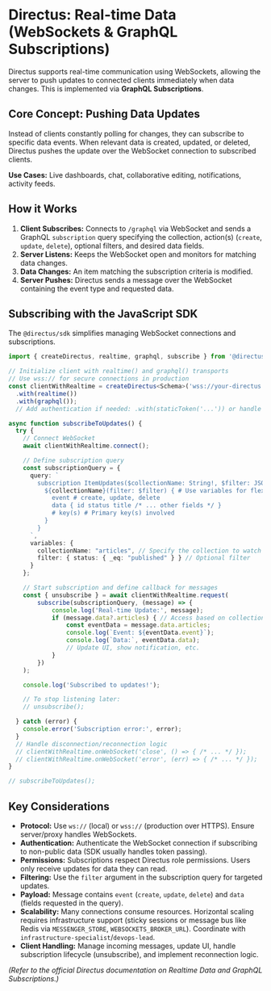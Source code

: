 # Directus: Real-time Data (WebSockets & GraphQL Subscriptions)

Directus supports real-time communication using WebSockets, allowing the server to push updates to connected clients immediately when data changes. This is implemented via **GraphQL Subscriptions**.

## Core Concept: Pushing Data Updates

Instead of clients constantly polling for changes, they can subscribe to specific data events. When relevant data is created, updated, or deleted, Directus pushes the update over the WebSocket connection to subscribed clients.

**Use Cases:** Live dashboards, chat, collaborative editing, notifications, activity feeds.

## How it Works

1.  **Client Subscribes:** Connects to `/graphql` via WebSocket and sends a GraphQL `subscription` query specifying the collection, action(s) (`create`, `update`, `delete`), optional filters, and desired data fields.
2.  **Server Listens:** Keeps the WebSocket open and monitors for matching data changes.
3.  **Data Changes:** An item matching the subscription criteria is modified.
4.  **Server Pushes:** Directus sends a message over the WebSocket containing the event type and requested data.

## Subscribing with the JavaScript SDK

The `@directus/sdk` simplifies managing WebSocket connections and subscriptions.

```typescript
import { createDirectus, realtime, graphql, subscribe } from '@directus/sdk';

// Initialize client with realtime() and graphql() transports
// Use wss:// for secure connections in production
const clientWithRealtime = createDirectus<Schema>('wss://your-directus.com')
  .with(realtime())
  .with(graphql());
  // Add authentication if needed: .with(staticToken('...')) or handle login

async function subscribeToUpdates() {
  try {
    // Connect WebSocket
    await clientWithRealtime.connect();

    // Define subscription query
    const subscriptionQuery = {
      query: `
        subscription ItemUpdates($collectionName: String!, $filter: JSON) {
          ${collectionName}(filter: $filter) { # Use variables for flexibility
            event # create, update, delete
            data { id status title /* ... other fields */ }
            # key(s) # Primary key(s) involved
          }
        }
      `,
      variables: {
        collectionName: "articles", // Specify the collection to watch
        filter: { status: { _eq: "published" } } // Optional filter
      }
    };

    // Start subscription and define callback for messages
    const { unsubscribe } = await clientWithRealtime.request(
        subscribe(subscriptionQuery, (message) => {
            console.log('Real-time Update:', message);
            if (message.data?.articles) { // Access based on collection name variable
                const eventData = message.data.articles;
                console.log(`Event: ${eventData.event}`);
                console.log(`Data:`, eventData.data);
                // Update UI, show notification, etc.
            }
        })
    );

    console.log('Subscribed to updates!');

    // To stop listening later:
    // unsubscribe();

  } catch (error) {
    console.error('Subscription error:', error);
  }
  // Handle disconnection/reconnection logic
  // clientWithRealtime.onWebSocket('close', () => { /* ... */ });
  // clientWithRealtime.onWebSocket('error', (err) => { /* ... */ });
}

// subscribeToUpdates();
```

## Key Considerations

*   **Protocol:** Use `ws://` (local) or `wss://` (production over HTTPS). Ensure server/proxy handles WebSockets.
*   **Authentication:** Authenticate the WebSocket connection if subscribing to non-public data (SDK usually handles token passing).
*   **Permissions:** Subscriptions respect Directus role permissions. Users only receive updates for data they can read.
*   **Filtering:** Use the `filter` argument in the subscription query for targeted updates.
*   **Payload:** Message contains `event` (`create`, `update`, `delete`) and `data` (fields requested in the query).
*   **Scalability:** Many connections consume resources. Horizontal scaling requires infrastructure support (sticky sessions or message bus like Redis via `MESSENGER_STORE`, `WEBSOCKETS_BROKER_URL`). Coordinate with `infrastructure-specialist`/`devops-lead`.
*   **Client Handling:** Manage incoming messages, update UI, handle subscription lifecycle (unsubscribe), and implement reconnection logic.

*(Refer to the official Directus documentation on Realtime Data and GraphQL Subscriptions.)*
